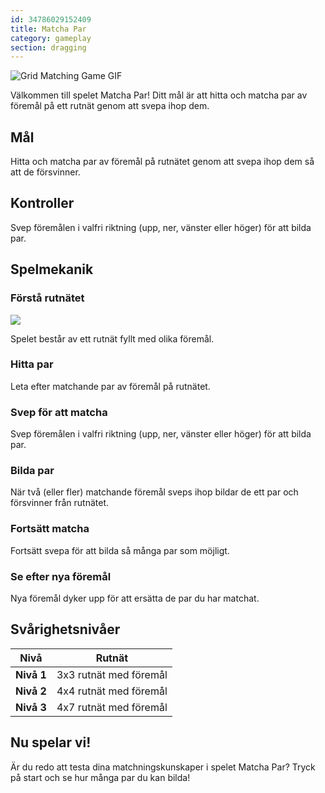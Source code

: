 ```yaml
---
id: 34786029152409
title: Matcha Par
category: gameplay
section: dragging
---
```

![Grid Matching Game GIF](https://help.studycat.com/hc/article_attachments/34965697809049)

Välkommen till spelet Matcha Par! Ditt mål är att hitta och matcha par av föremål på ett rutnät genom att svepa ihop dem.

## Mål

Hitta och matcha par av föremål på rutnätet genom att svepa ihop dem så att de försvinner.

## Kontroller

Svep föremålen i valfri riktning (upp, ner, vänster eller höger) för att bilda par.

## Spelmekanik

### Förstå rutnätet

![](https://help.studycat.com/hc/article_attachments/34786044757657)

Spelet består av ett rutnät fyllt med olika föremål.

### Hitta par

Leta efter matchande par av föremål på rutnätet.

### Svep för att matcha

Svep föremålen i valfri riktning (upp, ner, vänster eller höger) för att bilda par.

### Bilda par

När två (eller fler) matchande föremål sveps ihop bildar de ett par och försvinner från rutnätet.

### Fortsätt matcha

Fortsätt svepa för att bilda så många par som möjligt.

### Se efter nya föremål

Nya föremål dyker upp för att ersätta de par du har matchat.

## Svårighetsnivåer

| Nivå | Rutnät |
| --- | --- |
| **Nivå&nbsp;1** | 3x3 rutnät med föremål |
| **Nivå&nbsp;2** | 4x4 rutnät med föremål |
| **Nivå&nbsp;3** | 4x7 rutnät med föremål |

## Nu spelar vi!

Är du redo att testa dina matchningskunskaper i spelet Matcha Par? Tryck på start och se hur många par du kan bilda!

